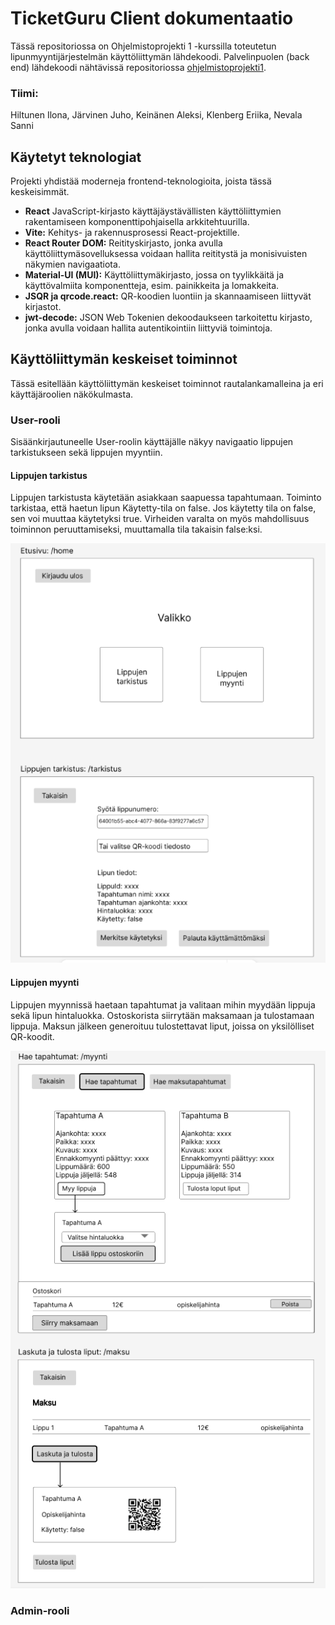 # TicketGuru Client dokumentaatio

Tässä repositoriossa on Ohjelmistoprojekti 1 -kurssilla toteutetun lipunmyyntijärjestelmän käyttöliittymän lähdekoodi. Palvelinpuolen (back end) lähdekoodi nähtävissä repositoriossa [ohjelmistoprojekti1](https://github.com/devjuhis/ohjelmistoprojekti1).

### Tiimi: 
Hiltunen Ilona, Järvinen Juho, Keinänen Aleksi, Klenberg Eriika, Nevala Sanni

## Käytetyt teknologiat
Projekti yhdistää moderneja frontend-teknologioita, joista tässä keskeisimmät.

* **React** JavaScript-kirjasto käyttäjäystävällisten käyttöliittymien rakentamiseen komponenttipohjaisella arkkitehtuurilla.
* **Vite:** Kehitys- ja rakennusprosessi React-projektille.
* **React Router DOM:** Reitityskirjasto, jonka avulla käyttöliittymäsovelluksessa voidaan hallita  reititystä ja monisivuisten näkymien navigaatiota.
* **Material-UI (MUI):** Käyttöliittymäkirjasto, jossa on tyylikkäitä ja käyttövalmiita komponentteja, esim. painikkeita ja lomakkeita.
* **JSQR ja qrcode.react:** QR-koodien luontiin ja skannaamiseen liittyvät kirjastot.
* **jwt-decode:** JSON Web Tokenien dekoodaukseen tarkoitettu kirjasto, jonka avulla voidaan hallita autentikointiin liittyviä toimintoja.

## Käyttöliittymän keskeiset toiminnot
Tässä esitellään käyttöliittymän keskeiset toiminnot rautalankamalleina ja eri käyttäjäroolien näkökulmasta.

### User-rooli
Sisäänkirjautuneelle User-roolin käyttäjälle näkyy navigaatio lippujen tarkistukseen sekä lippujen myyntiin.

#### Lippujen tarkistus
Lippujen tarkistusta käytetään asiakkaan saapuessa tapahtumaan. Toiminto tarkistaa, että haetun lipun Käytetty-tila on false. Jos käytetty tila on false, sen voi muuttaa käytetyksi true. Virheiden varalta on myös mahdollisuus toiminnon peruuttamiseksi, muuttamalla tila takaisin false:ksi.

![Käyttöliittymän näkymä lippujen tarkistukseen](op1-client-side/wireframes/tarkistus.png)

#### Lippujen myynti
Lippujen myynnissä haetaan tapahtumat ja valitaan mihin myydään lippuja sekä lipun hintaluokka. Ostoskorista siirrytään maksamaan ja tulostamaan lippuja. Maksun jälkeen generoituu tulostettavat liput, joissa on yksilölliset QR-koodit.

![Käyttöliittymän näkymä lippujen myyntiin](op1-client-side/wireframes/myynti.png)

### Admin-rooli

 




